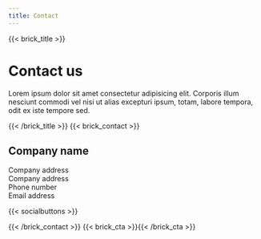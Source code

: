 ```yaml
---
title: Contact
---
```

{{< brick_title >}}

# Contact us

Lorem ipsum dolor sit amet consectetur adipisicing elit. Corporis illum nesciunt commodi vel nisi ut alias excepturi ipsum, totam, labore tempora, odit ex iste tempore sed.

{{< /brick_title >}}
{{< brick_contact >}}

## Company name

Company address  
Company address  
Phone number  
Email address

{{< socialbuttons >}}

{{< /brick_contact >}}
{{< brick_cta >}}{{< /brick_cta >}}